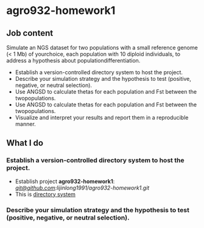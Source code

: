 # agro932-homework1

## Job content
Simulate an NGS dataset for two populations with a small reference genome (< 1 Mb) of yourchoice, each population with 10 diploid individuals, to address a hypothesis about populationdifferentiation.

- Establish a version-controlled directory system to host the project.
- Describe your simulation strategy and the hypothesis to test (positive, negative, or neutral selection).
- Use ANGSD to calculate thetas for each population and Fst between the twopopulations.
- Use ANGSD to calculate thetas for each population and Fst between the twopopulations.
- Visualize and interpret your results and report them in a reproducible manner.

## What I do

### Establish a version-controlled directory system to host the project.
- Establish project **agro932-homework1**: *git@github.com:lijinlong1991/agro932-homework1.git*
- This is [directory system](http://projecttemplate.net/architecture.html)

### Describe your simulation strategy and the hypothesis to test (positive, negative, or neutral selection).